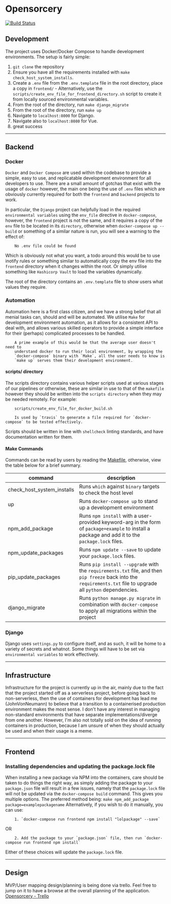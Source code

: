 # Opensorcery
[![Build Status](https://travis-ci.org/opensorcery-io/opensorcery.svg?branch=master)](https://travis-ci.org/opensorcery-io/opensorcery)

## Development
The project uses Docker/Docker Compose to handle development environments. The setup is fairly simple:
1. `git clone` the repository
2. Ensure you have all the requirements installed with `make check_host_system_installs`.
3. Create a `.env` file from the `.env.template` file in the root directory, place a copy in `frontend/` - Alternatively, use the `scripts/create_env_file_for_frontend_directory.sh` script to create it from locally sourced environmental variables.
4. From the root of the directory, run `make django_migrate`
5. From the root of the directory, run `make up`
6. Navigate to `localhost:8000` for Django.
7. Navigate also to `localhost:8080` for Vue.
8. great success

---

## Backend

### Docker
`Docker` and `Docker Compose` are used within the codebase to provide a simple, easy to use, and replicatable development environment for all developers to use. There are a small amount of gotchas that exist with the usage of `docker` however, the main one being the use of `.env` files which are obviously currently required for both the `frontend` and `backend` projects to work.

In particular, the `Django` project can helpfully load in the required `environmental variables` using the `env_file` directive in `docker-compose`, however, the `frontend` project is not the same, and it requires a copy of the `env` file to be located in its `directory`, otherwise when `docker-compose up --build` or something of a similar nature is run, you will see a warning to the effect of:

        No .env file could be found

Which is obviously not what you want, a todo around this would be to use inotify rules or something similar to automatically copy the env file into the `frontend` directory when it changes within the root. Or simply utilise something like `Hashicorp Vault` to load the variables dynamically.

The root of the directory contains an `.env.template` file to show users what values they require.

### Automation
Automation here is a first class citizen, and we have a strong belief that all menial tasks can, should and will be automated. We utilise `Make` for development environment automation, as it allows for a consistent API to deal with, and allows various skilled operators to provide a simple interface for their (perhaps) complicated processes to be handled.

        A prime example of this would be that the average user doesn't need to 
        understand docker to run their local environment, by wrapping the 
        `docker-compose` binary with `Make`, all the user needs to know is 
        `make up` serves them their development environment.

#### scripts/ directory
The scripts directory contains various helper scripts used at various stages of our pipelines or otherwise, these are similar in use to that of the `makefile` however they should be written into the `scripts directory` when they may be needed remotely. For example:
        
        scripts/create_env_file_for_docker_build.sh

        Is used by `travis` to generate a file required for `docker-compose` to be tested effectively.

Scripts should be written in line with `shellcheck` linting standards, and have documentation written for them.

#### Make Commands

Commands can be read by users by reading the [Makefile](https://github.com/opensorcery-io/opensorcery/blob/master/Makefile), otherwise, view the table below for a brief summary.

| command | description |
| ------- | ----------- |
| check_host_system_installs | Runs `which` against `binary` targets to check the host level |
| up | Runs `docker-compose up` to stand up a development environment |
| npm_add_package | Runs `npm install` with a user-provided keyword-arg in the form of `package=example` to install a package and add it to the `package.lock` files. |
| npm_update_packages | Runs `npm update --save` to update your `package.lock` files. |
| pip_update_packages | Runs `pip install --upgrade` with the `requirements.txt` file, and then `pip freeze` back into the `requirements.txt` file to upgrade all `python` dependencies. |
| django_migrate | Runs `python manage.py migrate` in combination with `docker-compose` to apply all migrations within the project |

### Django
Django uses `settings.py` to configure itself, and as such, it will be home to a variety of secrets and whatnot. Some things will have to be set via `environmental variables` to work effectively. 

---

## Infrastructure
Infrastructure for the project is currently up in the air, mainly due to the fact that the project started off as a serverless project, before going back to non-serverless, then the use of containers for development has lead me (JohnVonNeumann) to believe that a transition to a containerised production environment makes the most sense. I don't have any interest in managing non-standard environments that have separate implementations/diverge from one another. However, I'm also not totally sold on the idea of running containers in production, because I am unsure of when they should actually be used and when their usage is a meme.

---

## Frontend
### Installing dependencies and updating the package.lock file
When installing a new package via NPM into the containers, care should be taken to do things the right way, as simply adding the package to your `package.json` file will result in a few issues, namely that the `package.lock` file will not be updated via the `docker-compose build` command. This gives you multiple options. The preferred method being:
        ```
        make npm_add_package package=examplepackagename
        ```
Alternatively, if you wish to do it manually, you can use:

        1. `docker-compose run frontend npm install "lolpackage" --save`
OR

        2. Add the package to your `package.json` file, then run `docker-compose run frontend npm install`

Either of these choices will update the `package.lock` file.

---

## Design

MVP/User mapping design/planning is being done via trello. Feel free to jump on it to have a browse at the overall planning of the application.
[Opensorcery - Trello](https://trello.com/b/HcEsFgUa/opensourcery)

